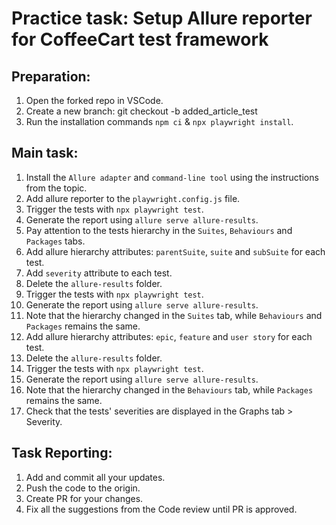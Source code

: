 # Practice task: Setup Allure reporter for CoffeeCart test framework

## Preparation:
1. Open the forked repo in VSCode.
2. Create a new branch: git checkout -b added_article_test
3. Run the installation commands `npm ci` & `npx playwright install`.

## Main task:
1. Install the `Allure adapter` and `command-line tool` using the instructions from the topic.
2. Add allure reporter to the `playwright.config.js` file.
3. Trigger the tests with `npx playwright test`.
4. Generate the report using `allure serve allure-results`. 
5. Pay attention to the tests hierarchy in the `Suites`, `Behaviours` and `Packages` tabs.
6. Add allure hierarchy attributes: `parentSuite`, `suite` and `subSuite` for each test.
7. Add `severity` attribute to each test. 
8. Delete the `allure-results` folder.
7. Trigger the tests with `npx playwright test`.
8. Generate the report using `allure serve allure-results`. 
9. Note that the hierarchy changed in the `Suites` tab, while `Behaviours` and `Packages` remains the same. 
10. Add allure hierarchy attributes: `epic`, `feature` and `user story` for each test.
11. Delete the `allure-results` folder.
12. Trigger the tests with `npx playwright test`.
13. Generate the report using `allure serve allure-results`. 
14. Note that the hierarchy changed in the `Behaviours` tab, while `Packages` remains the same. 
15. Check that the tests' severities are displayed in the Graphs tab > Severity. 


## Task Reporting: 
1. Add and commit all your updates. 
2. Push the code to the origin.
3. Create PR for your changes. 
4. Fix all the suggestions from the Code review until PR is approved.  

